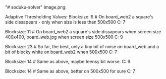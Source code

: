 "# soduku-solver" 
image.png

Adaptive Thresholding Values:
Blocksize: 9                 # On board_web2 a square's side dissapears - only when size is less than 500x500
C: 7
	
Blocksize: 11                # On board_web2 a square's side dissapears when screen size 400x400, board_web.jpg when screen size 500x500
C: 9                         

Blocksize: 23                # So far, the best, only a tiny bit of noise on board_web and a bit of blocky white on board_web2 when 500x500
C: 7

Blocksize: 14               # Same as above, maybe teensy bit worse.
C: 6

Blocksize: 14               # Same as above, better on 500x500 for sure
C: 7
